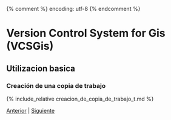 {% comment %} encoding: utf-8 {% endcomment %}

# Version Control System for Gis (VCSGis)

## Utilizacion basica

### Creación de una copia de trabajo

{% include_relative creacion_de_copia_de_trabajo_t.md %}
 
[Anterior](iniciar_servidor_t.md) | [Siguiente](añadir_capa_al_repositorio_t.md)
